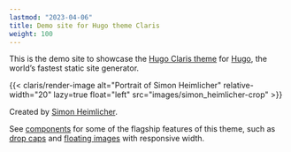 ```yaml
---
lastmod: "2023-04-06"
title: Demo site for Hugo theme Claris
weight: 100
---
```


This is the demo site to showcase the [Hugo Claris theme](https://github.com/simonheimlicher/hugo-claris) for [Hugo](https://gohugo.io), the world’s fastest static site generator.

{{< claris/render-image alt="Portrait of Simon Heimlicher" relative-width="20" lazy=true float="left" src="images/simon_heimlicher-crop" >}}

Created by [Simon Heimlicher](https://simon.heimlicher.com/about/).

See [components](components) for some of the flagship features of this theme, such as [drop caps](components/lede-initial) and [floating images](components/render-image) with responsive width.
